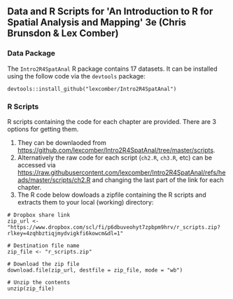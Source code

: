 ## Data and R Scripts for 'An Introduction to R for Spatial Analysis and Mapping' 3e (Chris Brunsdon & Lex Comber)

### Data Package

The `Intro2R4SpatAnal` R package contains 17 datasets. It can be installed using the follow code via the `devtools` package: 

```{r}
devtools::install_github("lexcomber/Intro2R4SpatAnal")
```

### R Scripts

R scripts containing the code for each chapter are provided. There are 3 options for getting them.

1. They can be downlaoded from https://github.com/lexcomber/Intro2R4SpatAnal/tree/master/scripts.
2. Alternatively the raw code for each script (`ch2.R`, `ch3.R`, etc) can be accessed via https://raw.githubusercontent.com/lexcomber/Intro2R4SpatAnal/refs/heads/master/scripts/ch2.R and changing the last part of the link for each chapter.
3. The R code below dowloads a zipfile containing the R scripts and extracts them to your local (working) directory:

```{r}
# Dropbox share link
zip_url <- "https://www.dropbox.com/scl/fi/p6dbuveohyt7zpbpm9hrv/r_scripts.zip?rlkey=4zqhbztiqjmydvigkfi6kowcm&dl=1"

# Destination file name
zip_file <- "r_scripts.zip"

# Download the zip file
download.file(zip_url, destfile = zip_file, mode = "wb")

# Unzip the contents
unzip(zip_file)
```
